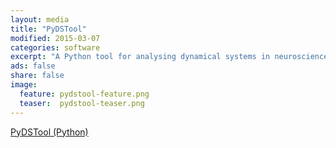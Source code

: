 ```yaml
---
layout: media
title: "PyDSTool"
modified: 2015-03-07
categories: software
excerpt: "A Python tool for analysing dynamical systems in neuroscience"
ads: false
share: false
image:
  feature: pydstool-feature.png 
  teaser:  pydstool-teaser.png
---
```


[PyDSTool (Python)](http://www.ni.gsu.edu/~rclewley/PyDSTool/FrontPage.html)